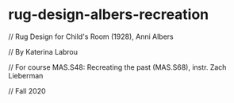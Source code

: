 # rug-design-albers-recreation

// Rug Design for Child's Room (1928), Anni Albers

// By Katerina Labrou 

// For course MAS.S48: Recreating the past (MAS.S68), instr. Zach Lieberman

// Fall 2020




